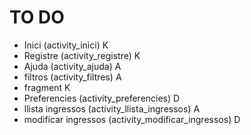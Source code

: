# TO DO
- Inici  (activity_inici) K
- Registre  (activity_registre) K
- Ajuda  (activity_ajuda) A
- filtros   (activity_filtres) A
- fragment K
- Preferencies   (activity_preferencies) D
- llista ingressos   (activity_llista_ingressos) A 
- modificar ingressos  (activity_modificar_ingressos) D
